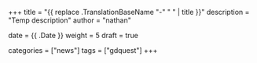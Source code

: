 +++
title = "{{ replace .TranslationBaseName "-" " " | title }}"
description = "Temp description"
author = "nathan"

date = {{ .Date }}
weight = 5
draft = true

categories = ["news"]
tags = ["gdquest"]
+++
